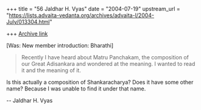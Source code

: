 +++
title = "56 Jaldhar H. Vyas"
date = "2004-07-19"
upstream_url = "https://lists.advaita-vedanta.org/archives/advaita-l/2004-July/013304.html"

+++
[Archive link](https://lists.advaita-vedanta.org/archives/advaita-l/2004-July/013304.html)

[Was: New member introduction: Bharathi]

> Recently I have heard about Matru
> Panchakam, the composition of our
> Great Adisankara and wondered at the
> meaning.  I wanted to read it and the
> meaning of it.

Is this actually a composition of Shankaracharya?  Does it have some other
name?  Because I was unable to find it under that name.

-- 
Jaldhar H. Vyas <jaldhar at braincells.com>

